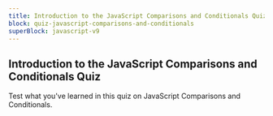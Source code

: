 ```yaml
---
title: Introduction to the JavaScript Comparisons and Conditionals Quiz
block: quiz-javascript-comparisons-and-conditionals
superBlock: javascript-v9
---
```


## Introduction to the JavaScript Comparisons and Conditionals Quiz

Test what you've learned in this quiz on JavaScript Comparisons and Conditionals.
